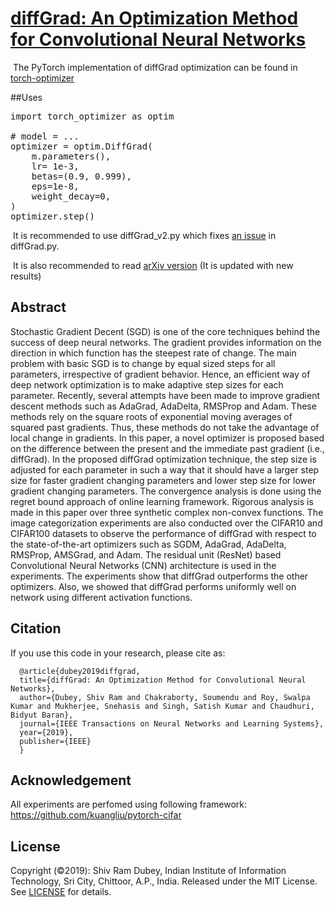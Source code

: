# [diffGrad: An Optimization Method for Convolutional Neural Networks](https://ieeexplore.ieee.org/document/8939562) 

<span class="color-blue"></span><sup><img style="display:inline" 
src="http://personal.strath.ac.uk/jinchang.ren/index_files/new.gif" alt="" /></sup> <span class="newNews">The PyTorch implementation of diffGrad optimization can be found in [torch-optimizer](https://pypi.org/project/torch-optimizer/#diffgrad)
  
##Uses

<pre><span class="kn">import</span> <span class="nn">torch_optimizer</span> <span class="k">as</span> <span class="nn">optim</span>

<span class="c1"># model = ...</span>
<span class="n">optimizer</span> <span class="o">=</span> <span class="n">optim</span><span class="o">.</span><span class="n">DiffGrad</span><span class="p">(</span>
    <span class="n">m</span><span class="o">.</span><span class="n">parameters</span><span class="p">(),</span>
    <span class="n">lr</span><span class="o">=</span> <span class="mf">1e-3</span><span class="p">,</span>
    <span class="n">betas</span><span class="o">=</span><span class="p">(</span><span class="mf">0.9</span><span class="p">,</span> <span class="mf">0.999</span><span class="p">),</span>
    <span class="n">eps</span><span class="o">=</span><span class="mf">1e-8</span><span class="p">,</span>
    <span class="n">weight_decay</span><span class="o">=</span><span class="mi">0</span><span class="p">,</span>
<span class="p">)</span>
<span class="n">optimizer</span><span class="o">.</span><span class="n">step</span><span class="p">()</span>
</pre>


<span class="color-blue"></span><sup><img style="display:inline"
                      src="https://josaa.nic.in/webinfocms/Images/newicon.gif" alt="" /></sup> <span class="newNews">It is recommended to use diffGrad_v2.py which fixes [an issue](https://github.com/shivram1987/diffGrad/issues/2) in diffGrad.py.

<span class="color-blue"></span><sup><img style="display:inline"
                      src="https://josaa.nic.in/webinfocms/Images/newicon.gif" alt="" /></sup> <span class="newNews"> It is also recommended to read [arXiv version](https://arxiv.org/abs/1909.11015) (It is updated with new results)

## Abstract

Stochastic Gradient Decent (SGD) is one of the core techniques behind the success of deep neural networks. The gradient provides information on the direction in which function has the steepest rate of change. The main problem with basic SGD is to change by equal sized steps for all parameters, irrespective of gradient behavior. Hence, an efficient way of deep network optimization is to make adaptive step sizes for each parameter. Recently, several attempts have been made to improve gradient descent methods such as AdaGrad, AdaDelta, RMSProp and Adam. These methods rely on the square roots of exponential moving averages of squared past gradients. Thus, these methods do not take the advantage of local change in gradients. In this paper, a novel optimizer is proposed based on the difference between the present and the immediate past gradient (i.e., diffGrad). In the proposed diffGrad optimization technique, the step size is adjusted for each parameter in such a way that it should have a larger step size for faster gradient changing parameters and lower step size for lower gradient changing parameters. The convergence analysis is done using the regret bound approach of online learning framework. Rigorous analysis is made in this paper over three synthetic complex non-convex functions. The image categorization experiments are also conducted over the CIFAR10 and CIFAR100 datasets to observe the performance of diffGrad with respect to the state-of-the-art optimizers such as SGDM, AdaGrad, AdaDelta, RMSProp, AMSGrad, and Adam. The residual unit (ResNet) based Convolutional Neural Networks (CNN) architecture is used in the experiments. The experiments show that diffGrad outperforms the other optimizers. Also, we showed that diffGrad performs uniformly well on network using different activation functions.

## Citation


If you use this code in your research, please cite as:

      @article{dubey2019diffgrad,
      title={diffGrad: An Optimization Method for Convolutional Neural Networks},
      author={Dubey, Shiv Ram and Chakraborty, Soumendu and Roy, Swalpa Kumar and Mukherjee, Snehasis and Singh, Satish Kumar and Chaudhuri, Bidyut Baran},
      journal={IEEE Transactions on Neural Networks and Learning Systems},
      year={2019},
      publisher={IEEE}
      }

## Acknowledgement

All experiments are perfomed using following framework: https://github.com/kuangliu/pytorch-cifar


## License

Copyright (©2019): Shiv Ram Dubey, Indian Institute of Information Technology, Sri City, Chittoor, A.P., India. Released under the MIT License. See [LICENSE](LICENSE) for details.
